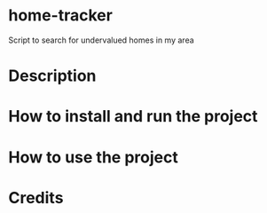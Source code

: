 # home-tracker
Script to search for undervalued homes in my area
# Description
# How to install and run the project
# How to use the project
# Credits
